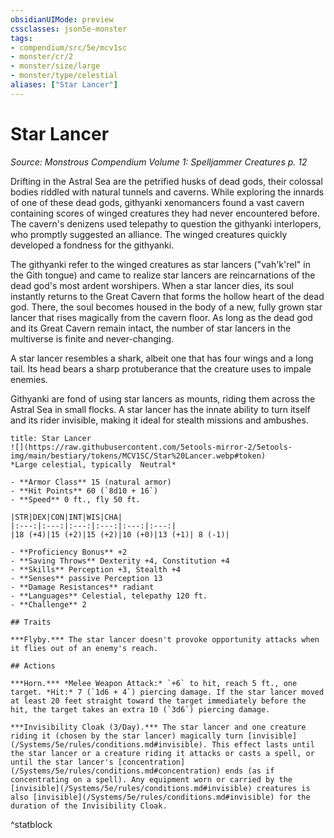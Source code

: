 ```yaml
---
obsidianUIMode: preview
cssclasses: json5e-monster
tags:
- compendium/src/5e/mcv1sc
- monster/cr/2
- monster/size/large
- monster/type/celestial
aliases: ["Star Lancer"]
---
```

# Star Lancer
*Source: Monstrous Compendium Volume 1: Spelljammer Creatures p. 12*  

Drifting in the Astral Sea are the petrified husks of dead gods, their colossal bodies riddled with natural tunnels and caverns. While exploring the innards of one of these dead gods, githyanki xenomancers found a vast cavern containing scores of winged creatures they had never encountered before. The cavern's denizens used telepathy to question the githyanki interlopers, who promptly suggested an alliance. The winged creatures quickly developed a fondness for the githyanki.

The githyanki refer to the winged creatures as star lancers ("vah'k'rel" in the Gith tongue) and came to realize star lancers are reincarnations of the dead god's most ardent worshipers. When a star lancer dies, its soul instantly returns to the Great Cavern that forms the hollow heart of the dead god. There, the soul becomes housed in the body of a new, fully grown star lancer that rises magically from the cavern floor. As long as the dead god and its Great Cavern remain intact, the number of star lancers in the multiverse is finite and never-changing.

A star lancer resembles a shark, albeit one that has four wings and a long tail. Its head bears a sharp protuberance that the creature uses to impale enemies.

Githyanki are fond of using star lancers as mounts, riding them across the Astral Sea in small flocks. A star lancer has the innate ability to turn itself and its rider invisible, making it ideal for stealth missions and ambushes.

```ad-statblock
title: Star Lancer
![](https://raw.githubusercontent.com/5etools-mirror-2/5etools-img/main/bestiary/tokens/MCV1SC/Star%20Lancer.webp#token)
*Large celestial, typically  Neutral*

- **Armor Class** 15 (natural armor)
- **Hit Points** 60 (`8d10 + 16`)
- **Speed** 0 ft., fly 50 ft.

|STR|DEX|CON|INT|WIS|CHA|
|:---:|:---:|:---:|:---:|:---:|:---:|
|18 (+4)|15 (+2)|15 (+2)|10 (+0)|13 (+1)| 8 (-1)|

- **Proficiency Bonus** +2
- **Saving Throws** Dexterity +4, Constitution +4
- **Skills** Perception +3, Stealth +4
- **Senses** passive Perception 13
- **Damage Resistances** radiant
- **Languages** Celestial, telepathy 120 ft.
- **Challenge** 2

## Traits

***Flyby.*** The star lancer doesn't provoke opportunity attacks when it flies out of an enemy's reach.

## Actions

***Horn.*** *Melee Weapon Attack:* `+6` to hit, reach 5 ft., one target. *Hit:* 7 (`1d6 + 4`) piercing damage. If the star lancer moved at least 20 feet straight toward the target immediately before the hit, the target takes an extra 10 (`3d6`) piercing damage.

***Invisibility Cloak (3/Day).*** The star lancer and one creature riding it (chosen by the star lancer) magically turn [invisible](/Systems/5e/rules/conditions.md#invisible). This effect lasts until the star lancer or a creature riding it attacks or casts a spell, or until the star lancer's [concentration](/Systems/5e/rules/conditions.md#concentration) ends (as if concentrating on a spell). Any equipment worn or carried by the [invisible](/Systems/5e/rules/conditions.md#invisible) creatures is also [invisible](/Systems/5e/rules/conditions.md#invisible) for the duration of the Invisibility Cloak.
```
^statblock